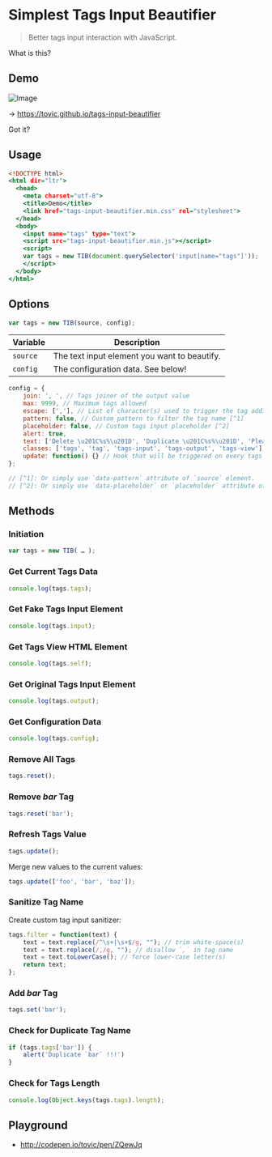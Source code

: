 Simplest Tags Input Beautifier
==============================

> Better tags input interaction with JavaScript.

What is this?

Demo
----

![Image](https://cloud.githubusercontent.com/assets/1669261/12162361/7b457e14-b533-11e5-990a-8805cac26bb3.gif)

&rarr; https://tovic.github.io/tags-input-beautifier

Got it?

Usage
-----

~~~ .html
<!DOCTYPE html>
<html dir="ltr">
  <head>
    <meta charset="utf-8">
    <title>Demo</title>
    <link href="tags-input-beautifier.min.css" rel="stylesheet">
  </head>
  <body>
    <input name="tags" type="text">
    <script src="tags-input-beautifier.min.js"></script>
    <script>
    var tags = new TIB(document.querySelector('input[name="tags"]'));
    </script>
  </body>
</html>
~~~

Options
-------

~~~ .js
var tags = new TIB(source, config);
~~~

Variable | Description
-------- | -----------
`source` | The text input element you want to beautify.
`config` | The configuration data. See below!

~~~ .js
config = {
    join: ', ', // Tags joiner of the output value
    max: 9999, // Maximum tags allowed
    escape: [','], // List of character(s) used to trigger the tag addition
    pattern: false, // Custom pattern to filter the tag name [^1]
    placeholder: false, // Custom tags input placeholder [^2]
    alert: true,
    text: ['Delete \u201C%s%\u201D', 'Duplicate \u201C%s%\u201D', 'Please match the requested format: %s%'],
    classes: ['tags', 'tag', 'tags-input', 'tags-output', 'tags-view'], // HTML classes
    update: function() {} // Hook that will be triggered on every tags item update
};

// [^1]: Or simply use `data-pattern` attribute of `source` element.
// [^2]: Or simply use `data-placeholder` or `placeholder` attribute of `source` element.
~~~

Methods
-------

### Initiation

~~~ .js
var tags = new TIB( … );
~~~

### Get Current Tags Data

~~~ .js
console.log(tags.tags);
~~~

### Get Fake Tags Input Element

~~~ .js
console.log(tags.input);
~~~

### Get Tags View HTML Element

~~~ .js
console.log(tags.self);
~~~

### Get Original Tags Input Element

~~~ .js
console.log(tags.output);
~~~

### Get Configuration Data

~~~ .js
console.log(tags.config);
~~~

### Remove All Tags

~~~ .js
tags.reset();
~~~

### Remove _bar_ Tag

~~~ .js
tags.reset('bar');
~~~

### Refresh Tags Value

~~~ .js
tags.update();
~~~

Merge new values to the current values:

~~~ .js
tags.update(['foo', 'bar', 'baz']);
~~~

### Sanitize Tag Name

Create custom tag input sanitizer:

~~~ .js
tags.filter = function(text) {
    text = text.replace(/^\s+|\s+$/g, ""); // trim white-space(s)
    text = text.replace(/,/g, ""); // disallow `,` in tag name
    text = text.toLowerCase(); // force lower-case letter(s)
    return text;
};
~~~

### Add _bar_ Tag

~~~ .js
tags.set('bar');
~~~

### Check for Duplicate Tag Name

~~~ .js
if (tags.tags['bar']) {
    alert('Duplicate `bar` !!!')
}
~~~

### Check for Tags Length

~~~ .js
console.log(Object.keys(tags.tags).length);
~~~

Playground
----------

 - http://codepen.io/tovic/pen/ZQewJq
